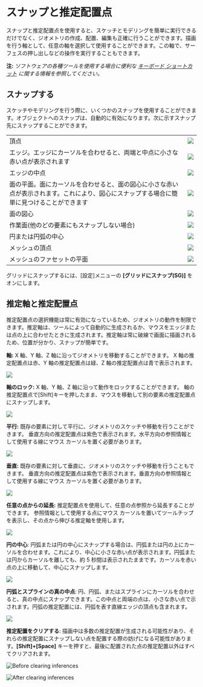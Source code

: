 # スナップと推定配置点

スナップと推定配置点を使用すると、スケッチとモデリングを簡単に実行できるだけでなく、ジオメトリの作成、配置、編集も正確に行うことができます。描画を行う軸として、任意の軸を選択して使用することができます。この軸で、サーフェスの押し出しなどの操作を実行することもできます。

**注:** _ソフトウェアの各種ツールを使用する場合に便利な_ [_キーボード ショートカット_](../appendix/keyboard-shortcuts.md) _に関する情報を参照してください。_

## スナップする

スケッチやモデリングを行う際に、いくつかのスナップを使用することができます。オブジェクトへのスナップは、自動的に有効になります。次に示すスナップ先にスナップすることができます。

|                                                                                                                                                                            |                                        |
| -------------------------------------------------------------------------------------------------------------------------------------------------------------------------- | -------------------------------------- |
| 頂点 | ![](<../.gitbook/assets/inf3 (3).png>) |
| エッジ。エッジにカーソルを合わせると、両端と中点に小さな赤い点が表示されます | ![](../.gitbook/assets/inf4.png) |
| エッジの中点 | ![](../.gitbook/assets/inf5.png) |
| 面の平面。面にカーソルを合わせると、面の図心に小さな赤い点が表示されます。これにより、図心にスナップする場合に簡単に見つけることができます | ![](../.gitbook/assets/inf6.png) |
| 面の図心 | ![](../.gitbook/assets/inf7.png) |
| 作業面(他のどの要素にもスナップしない場合) | ![](../.gitbook/assets/inf8.png) |
| 円または円弧の中心 | ![](../.gitbook/assets/inf9.png) |
| メッシュの頂点 | ![](../.gitbook/assets/inf2.png) |
| メッシュのファセットの平面 | ![](../.gitbook/assets/inf1.png) |

グリッドにスナップするには、[設定]メニューの **[グリッドにスナップ(SG)]** をオンにします。

## 推定軸と推定配置点

推定配置点の選択機能は常に有効になっているため、ジオメトリの動作を制限できます。推定軸は、ツールによって自動的に生成されるか、マウスをエッジまたは点の上に合わせたときに生成されます。推定軸は常に破線で画面に描画されるため、位置が分かり、スナップが簡単です。

**軸:** X 軸、Y 軸、Z 軸に沿ってジオメトリを移動することができます。 X 軸の推定配置点は赤、Y 軸の推定配置点は緑、Z 軸の推定配置点は青で表示されます。

![](../.gitbook/assets/inf10.png)

**軸のロック:** X 軸、Y 軸、Z 軸に沿って動作をロックすることができます。 軸の推定配置点で[Shift]キーを押したまま、マウスを移動して別の要素の推定配置点にスナップします。

![](../.gitbook/assets/inf13.png)

**平行:** 既存の要素に対して平行に、ジオメトリのスケッチや移動を行うことができます。 垂直方向の推定配置点は紫色で表示されます。水平方向の参照情報として使用する線にマウス カーソルを置く必要があります。

![](../.gitbook/assets/inf14.png)

**垂直:** 既存の要素に対して垂直に、ジオメトリのスケッチや移動を行うこともできます。 垂直方向の推定配置点は紫色で表示されます。垂直方向の参照情報として使用する線にマウス カーソルを置く必要があります。

![](../.gitbook/assets/inf15.png)

**任意の点からの延長:** 推定配置点を使用して、任意の点参照から延長することができます。 参照情報として使用する点にマウス カーソルを置いてツールチップを表示し、その点から伸びる推定軸を使用します。

![](../.gitbook/assets/inf16.png)

**円の中心**: 円弧または円の中心にスナップする場合は、円弧または円の上にカーソルを合わせます。これにより、中心に小さな赤い点が表示されます。円弧または円からカーソルを離しても、約 5 秒間は表示されたままです。カーソルを赤い点の上に移動して、中心にスナップします。

![](../.gitbook/assets/inf17.png)

**円弧とスプラインの真の中点**: 円、円弧、またはスプラインにカーソルを合わせると、真の中点にスナップできます。この中点と両端の点は、小さな赤い点で示されます。円弧の推定配置には、円弧を表す直線エッジの頂点も含まれます。

![](../.gitbook/assets/inf18.png)

**推定配置をクリアする**: 描画中は多数の推定配置が生成される可能性があり、それらの推定配置にスナップしない点を配置する際の妨げになる可能性があります。**[Shift]+[Space]** キーを押すと、最後に配置された点の推定配置以外はすべてクリアされます。

![Before clearing inferences](../.gitbook/assets/inf19.png)

![After clearing inferences](../.gitbook/assets/inf20.png)
